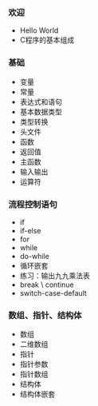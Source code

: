 ### 欢迎

- Hello World
- C程序的基本组成

### 基础

- 变量
- 常量
- 表达式和语句
- 基本数据类型
- 类型转换
- 头文件
- 函数
- 返回值
- 主函数
- 输入输出
- 运算符

### 流程控制语句

- if
- if-else
- for
- while
- do-while
- 循环嵌套
- 练习：输出九九乘法表
- break \ continue
- switch-case-default

### 数组、指针、结构体

- 数组
- 二维数组
- 指针
- 指针参数
- 指针数组
- 结构体
- 结构体嵌套